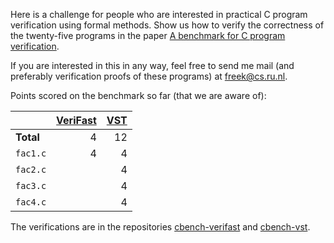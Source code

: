 Here is a challenge for people who are interested in practical C program verification using formal methods.  Show us how to verify the correctness of the twenty-five programs in the paper [A benchmark for C program verification](https://arxiv.org/abs/1904.01009).

If you are interested in this in any way, feel free to send me mail (and preferably verification proofs of these programs) at freek@cs.ru.nl.

Points scored on the benchmark so far (that we are aware of):

|           | [VeriFast](https://github.com/verifast/verifast) | [VST](https://vst.cs.princeton.edu) |
|-----------|----:|----:|
| **Total** |   4 |  12 |
| `fac1.c`  |   4 |   4 |
| `fac2.c`  |     |   4 |
| `fac3.c`  |     |   4 |
| `fac4.c`  |     |   4 |

The verifications are in the repositories [cbench-verifast](https://github.com/cverified/cbench-verifast) and [cbench-vst](https://github.com/cverified/cbench-vst).
